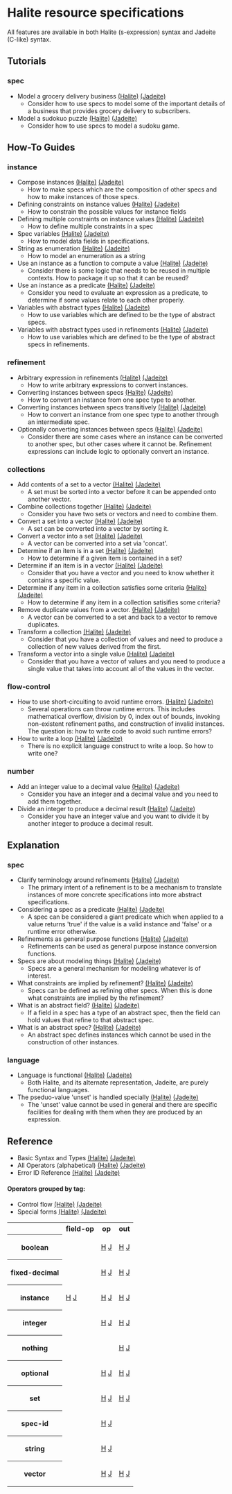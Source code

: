 <!---
  This markdown file was generated. Do not edit.
  -->

# Halite resource specifications

All features are available in both Halite (s-expression) syntax and Jadeite (C-like) syntax.

## Tutorials

### spec

* Model a grocery delivery business [(Halite)](tutorial/grocery.md) [(Jadeite)](tutorial/grocery-j.md)
  * Consider how to use specs to model some of the important details of a business that provides grocery delivery to subscribers.
* Model a sudokuo puzzle [(Halite)](tutorial/sudoku.md) [(Jadeite)](tutorial/sudoku-j.md)
  * Consider how to use specs to model a sudoku game.

## How-To Guides

### instance

* Compose instances [(Halite)](how-to/compose-instances.md) [(Jadeite)](how-to/compose-instances-j.md)
  * How to make specs which are the composition of other specs and how to make instances of those specs.
* Defining constraints on instance values [(Halite)](how-to/constrain-instances.md) [(Jadeite)](how-to/constrain-instances-j.md)
  * How to constrain the possible values for instance fields
* Defining multiple constraints on instance values [(Halite)](how-to/multi-constrain-instances.md) [(Jadeite)](how-to/multi-constrain-instances-j.md)
  * How to define multiple constraints in a spec
* Spec variables [(Halite)](how-to/spec-variables.md) [(Jadeite)](how-to/spec-variables-j.md)
  * How to model data fields in specifications.
* String as enumeration [(Halite)](how-to/string-enum.md) [(Jadeite)](how-to/string-enum-j.md)
  * How to model an enumeration as a string
* Use an instance as a function to compute a value [(Halite)](how-to/functions.md) [(Jadeite)](how-to/functions-j.md)
  * Consider there is some logic that needs to be reused in multiple contexts. How to package it up so that it can be reused?
* Use an instance as a predicate [(Halite)](how-to/predicate.md) [(Jadeite)](how-to/predicate-j.md)
  * Consider you need to evaluate an expression as a predicate, to determine if some values relate to each other properly.
* Variables with abstract types [(Halite)](how-to/abstract-variables.md) [(Jadeite)](how-to/abstract-variables-j.md)
  * How to use variables which are defined to be the type of abstract specs.
* Variables with abstract types used in refinements [(Halite)](how-to/abstract-variables-refinements.md) [(Jadeite)](how-to/abstract-variables-refinements-j.md)
  * How to use variables which are defined to be the type of abstract specs in refinements.

### refinement

* Arbitrary expression in refinements [(Halite)](how-to/arbitrary-expression-refinements.md) [(Jadeite)](how-to/arbitrary-expression-refinements-j.md)
  * How to write arbitrary expressions to convert instances.
* Converting instances between specs [(Halite)](how-to/convert-instances.md) [(Jadeite)](how-to/convert-instances-j.md)
  * How to convert an instance from one spec type to another.
* Converting instances between specs transitively [(Halite)](how-to/convert-instances-transitively.md) [(Jadeite)](how-to/convert-instances-transitively-j.md)
  * How to convert an instance from one spec type to another through an intermediate spec.
* Optionally converting instances between specs [(Halite)](how-to/optionally-convert-instances.md) [(Jadeite)](how-to/optionally-convert-instances-j.md)
  * Consider there are some cases where an instance can be converted to another spec, but other cases where it cannot be. Refinement expressions can include logic to optionally convert an instance.

### collections

* Add contents of a set to a vector [(Halite)](how-to/combine-set-to-vector.md) [(Jadeite)](how-to/combine-set-to-vector-j.md)
  * A set must be sorted into a vector before it can be appended onto another vector.
* Combine collections together [(Halite)](how-to/combine.md) [(Jadeite)](how-to/combine-j.md)
  * Consider you have two sets or vectors and need to combine them.
* Convert a set into a vector [(Halite)](how-to/convert-set-to-vector.md) [(Jadeite)](how-to/convert-set-to-vector-j.md)
  * A set can be converted into a vector by sorting it.
* Convert a vector into a set [(Halite)](how-to/convert-vector-to-set.md) [(Jadeite)](how-to/convert-vector-to-set-j.md)
  * A vector can be converted into a set via 'concat'.
* Determine if an item is in a set [(Halite)](how-to/set-containment.md) [(Jadeite)](how-to/set-containment-j.md)
  * How to determine if a given item is contained in a set?
* Determine if an item is in a vector [(Halite)](how-to/vector-containment.md) [(Jadeite)](how-to/vector-containment-j.md)
  * Consider that you have a vector and you need to know whether it contains a specific value.
* Determine if any item in a collection satisfies some criteria [(Halite)](how-to/any.md) [(Jadeite)](how-to/any-j.md)
  * How to determine if any item in a collection satisifies some criteria?
* Remove duplicate values from a vector. [(Halite)](how-to/remove-duplicates-from-vector.md) [(Jadeite)](how-to/remove-duplicates-from-vector-j.md)
  * A vector can be converted to a set and back to a vector to remove duplicates.
* Transform a collection [(Halite)](how-to/transform.md) [(Jadeite)](how-to/transform-j.md)
  * Consider that you have a collection of values and need to produce a collection of new values derived from the first.
* Transform a vector into a single value [(Halite)](how-to/reduce.md) [(Jadeite)](how-to/reduce-j.md)
  * Consider that you have a vector of values and you need to produce a single value that takes into account all of the values in the vector.

### flow-control

* How to use short-circuiting to avoid runtime errors. [(Halite)](how-to/short-circuiting.md) [(Jadeite)](how-to/short-circuiting-j.md)
  * Several operations can throw runtime errors. This includes mathematical overflow, division by 0, index out of bounds, invoking non-existent refinement paths, and construction of invalid instances. The question is: how to write code to avoid such runtime errors?
* How to write a loop [(Halite)](how-to/loop.md) [(Jadeite)](how-to/loop-j.md)
  * There is no explicit language construct to write a loop. So how to write one?

### number

* Add an integer value to a decimal value [(Halite)](how-to/add-integer-to-decimal.md) [(Jadeite)](how-to/add-integer-to-decimal-j.md)
  * Consider you have an integer and a decimal value and you need to add them together.
* Divide an integer to produce a decimal result [(Halite)](how-to/perform-non-integer-division.md) [(Jadeite)](how-to/perform-non-integer-division-j.md)
  * Consider you have an integer value and you want to divide it by another integer to produce a decimal result.

## Explanation

### spec

* Clarify terminology around refinements [(Halite)](explanation/refinement-terminology.md) [(Jadeite)](explanation/refinement-terminology-j.md)
  * The primary intent of a refinement is to be a mechanism to translate instances of more concrete specifications into more abstract specifications.
* Considering a spec as a predicate [(Halite)](explanation/specs-as-predicates.md) [(Jadeite)](explanation/specs-as-predicates-j.md)
  * A spec can be considered a giant predicate which when applied to a value returns 'true' if the value is a valid instance and 'false' or a runtime error otherwise.
* Refinements as general purpose functions [(Halite)](explanation/refinements-as-functions.md) [(Jadeite)](explanation/refinements-as-functions-j.md)
  * Refinements can be used as general purpose instance conversion functions.
* Specs are about modeling things [(Halite)](explanation/big-picture.md) [(Jadeite)](explanation/big-picture-j.md)
  * Specs are a general mechanism for modelling whatever is of interest.
* What constraints are implied by refinement? [(Halite)](explanation/refinement-implications.md) [(Jadeite)](explanation/refinement-implications-j.md)
  * Specs can be defined as refining other specs. When this is done what constraints are implied by the refinement?
* What is an abstract field? [(Halite)](explanation/abstract-field.md) [(Jadeite)](explanation/abstract-field-j.md)
  * If a field in a spec has a type of an abstract spec, then the field can hold values that refine to that abstract spec.
* What is an abstract spec? [(Halite)](explanation/abstract-spec.md) [(Jadeite)](explanation/abstract-spec-j.md)
  * An abstract spec defines instances which cannot be used in the construction of other instances.

### language

* Language is functional [(Halite)](explanation/functional.md) [(Jadeite)](explanation/functional-j.md)
  * Both Halite, and its alternate representation, Jadeite, are purely functional languages.
* The pseduo-value 'unset' is handled specially [(Halite)](explanation/unset.md) [(Jadeite)](explanation/unset-j.md)
  * The 'unset' value cannot be used in general and there are specific facilities for dealing with them when they are produced by an expression.

## Reference


* Basic Syntax and Types [(Halite)](halite-basic-syntax-reference.md)         [(Jadeite)](jadeite-basic-syntax-reference.md)
* All Operators (alphabetical) [(Halite)](halite-full-reference.md) [(Jadeite)](jadeite-full-reference.md)
* Error ID Reference [(Halite)](halite-err-id-reference.md)         [(Jadeite)](jadeite-err-id-reference.md)

#### Operators grouped by tag:

* Control flow [(Halite)](halite-control-flow-reference.md) [(Jadeite)](halite-control-flow-reference-j.md)
* Special forms [(Halite)](halite-special-form-reference.md) [(Jadeite)](halite-special-form-reference-j.md)
<table><tr><th></th><th>field-op</th>
<th>op</th>
<th>out</th>
</tr><tr><th>boolean</th><td>

</td><td>

 [H](halite-boolean-op-reference.md) [J](halite-boolean-op-reference-j.md)
</td><td>

 [H](halite-boolean-out-reference.md) [J](halite-boolean-out-reference-j.md)
</td></tr><tr><th>fixed-decimal</th><td>

</td><td>

 [H](halite-fixed-decimal-op-reference.md) [J](halite-fixed-decimal-op-reference-j.md)
</td><td>

 [H](halite-fixed-decimal-out-reference.md) [J](halite-fixed-decimal-out-reference-j.md)
</td></tr><tr><th>instance</th><td>

 [H](halite-instance-field-op-reference.md) [J](halite-instance-field-op-reference-j.md)
</td><td>

 [H](halite-instance-op-reference.md) [J](halite-instance-op-reference-j.md)
</td><td>

 [H](halite-instance-out-reference.md) [J](halite-instance-out-reference-j.md)
</td></tr><tr><th>integer</th><td>

</td><td>

 [H](halite-integer-op-reference.md) [J](halite-integer-op-reference-j.md)
</td><td>

 [H](halite-integer-out-reference.md) [J](halite-integer-out-reference-j.md)
</td></tr><tr><th>nothing</th><td>

</td><td>

</td><td>

 [H](halite-nothing-out-reference.md) [J](halite-nothing-out-reference-j.md)
</td></tr><tr><th>optional</th><td>

</td><td>

 [H](halite-optional-op-reference.md) [J](halite-optional-op-reference-j.md)
</td><td>

 [H](halite-optional-out-reference.md) [J](halite-optional-out-reference-j.md)
</td></tr><tr><th>set</th><td>

</td><td>

 [H](halite-set-op-reference.md) [J](halite-set-op-reference-j.md)
</td><td>

 [H](halite-set-out-reference.md) [J](halite-set-out-reference-j.md)
</td></tr><tr><th>spec-id</th><td>

</td><td>

 [H](halite-spec-id-op-reference.md) [J](halite-spec-id-op-reference-j.md)
</td><td>

</td></tr><tr><th>string</th><td>

</td><td>

 [H](halite-string-op-reference.md) [J](halite-string-op-reference-j.md)
</td><td>

</td></tr><tr><th>vector</th><td>

</td><td>

 [H](halite-vector-op-reference.md) [J](halite-vector-op-reference-j.md)
</td><td>

 [H](halite-vector-out-reference.md) [J](halite-vector-out-reference-j.md)
</td></tr></table>

